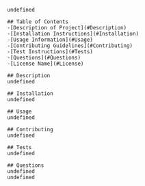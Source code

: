  

    undefined

    ## Table of Contents
    -[Description of Project](#Description)
    -[Installation Instructions](#Installation)
    -[Usage Information](#Usage)
    -[Contributing Guidelines](#Contributing)
    -[Test Instructions](#Tests)
    -[Questions](#Questions)
    -[License Name](#License)
       
    ## Description
    undefined
       
    ## Installation
    undefined
       
    ## Usage
    undefined
       
    ## Contributing
    undefined
       
    ## Tests
    undefined
       
    ## Questions
    undefined
    undefined
       